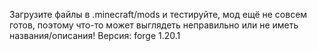 Загрузите файлы в .minecraft/mods и тестируйте, мод ещё не совсем готов, поэтому что-то может выглядеть неправильно или не иметь названия/описания!
Версия: forge 1.20.1
